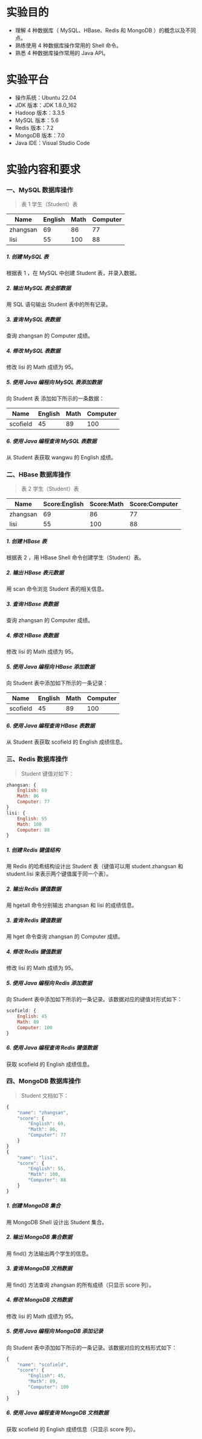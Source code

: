 # 实验目的
- 理解 4 种数据库（ MySQL、HBase、Redis 和 MongoDB ）的概念以及不同点。
- 熟练使用 4 种数据库操作常用的 Shell 命令。
- 熟悉 4 种数据库操作常用的 Java API。

# 实验平台
- 操作系统：Ubuntu 22.04
- JDK 版本：JDK 1.8.0_162
- Hadoop 版本：3.3.5
- MySQL 版本：5.6
- Redis 版本：7.2
- MongoDB 版本：7.0
- Java IDE：Visual Studio Code

# 实验内容和要求
### 一、MySQL 数据库操作

> 表 1 学生（Student）表 

|Name|English|Math|Computer|
| ---- | ---- | ---- | ---- |
| zhangsan | 69 | 86 | 77 |
| lisi | 55 | 100 | 88 |

##### 1. 创建 MySQL 表
根据表 1 ，在 MySQL 中创建 Student 表，并录入数据。

##### 2. 输出 MySQL 表全部数据
用 SQL 语句输出 Student 表中的所有记录。

##### 3. 查询 MySQL 表数据
查询 zhangsan 的 Computer 成绩。

##### 4. 修改 MySQL 表数据
修改 lisi 的 Math 成绩为 95。

##### 5. 使用 Java 编程向 MySQL 表添加数据
向 Student 表 添加如下所示的一条数据：

|Name|English|Math|Computer|
| ---- | ---- | ---- | ---- |
| scofield | 45 | 89 | 100 |

##### 6. 使用 Java 编程查询 MySQL 表数据
从 Student 表获取 wangwu 的 English 成绩。

### 二、HBase 数据库操作

> 表 2 学生（Student）表 

|Name|Score:English|Score:Math|Score:Computer|
| ---- | ---- | ---- | ---- |
| zhangsan | 69 | 86 | 77 |
| lisi | 55 | 100 | 88 |

##### 1. 创建 HBase 表
根据表 2 ，用 HBase Shell 命令创建学生（Student）表。

##### 2. 输出 HBase 表元数据
用 scan 命令浏览 Student 表的相关信息。

##### 3. 查询 HBase 表数据
查询 zhangsan 的 Computer 成绩。

##### 4. 修改 HBase 表数据
修改 lisi 的 Math 成绩为 95。

##### 5. 使用 Java 编程向 HBase 添加数据
向 Student 表中添加如下所示的一条记录：

|Name|English|Math|Computer|
| ---- | ---- | ---- | ---- |
| scofield | 45 | 89 | 100 |

##### 6. 使用 Java 编程查询 HBase 表数据
从 Student 表获取 scofield 的 English 成绩信息。

### 三、Redis 数据库操作

> Student 键值对如下：
```js
zhangsan: {
    English: 69
    Math: 86
    Computer: 77
}
lisi: {
    English: 55
    Math: 100
    Computer: 88
}
```

##### 1. 创建 Redis 键值结构
用 Redis 的哈希结构设计出 Student 表（键值可以用 student.zhangsan 和 student.lisi 来表示两个键值属于同一个表）。

##### 2. 输出 Redis 键值数据
用 hgetall 命令分别输出 zhangsan 和 lisi 的成绩信息。

##### 3. 查询 Redis 键值数据
用 hget 命令查询 zhangsan 的 Computer 成绩。

##### 4. 修改 Redis 键值数据
修改 lisi 的 Math 成绩为 95。

##### 5. 使用 Java 编程向 Redis 添加数据
向 Student 表中添加如下所示的一条记录。该数据对应的键值对形式如下：

```js
scofield: {
    English: 45
    Math: 89
    Computer: 100
}
```

##### 6. 使用 Java 编程查询 Redis 键值数据
获取 scofield 的 English 成绩信息。

### 四、MongoDB 数据库操作

> Student 文档如下：
```js
{
    "name": "zhangsan",
    "score": {
        "English": 69,
        "Math": 86,
        "Computer": 77
    }
}
{
    "name": "lisi",
    "score": {
        "English": 55,
        "Math": 100,
        "Computer": 88
    }
}
```

##### 1. 创建 MongoDB 集合
用 MongoDB Shell 设计出 Student 集合。

##### 2. 输出 MongoDB 集合数据
用 find() 方法输出两个学生的信息。

##### 3. 查询 MongoDB 文档数据
用 find() 方法查询 zhangsan 的所有成绩（只显示 score 列）。

##### 4. 修改 MongoDB 文档数据
修改 lisi 的 Math 成绩为 95。

##### 5. 使用 Java 编程向 MongoDB 添加记录
向 Student 表中添加如下所示的一条记录。该数据对应的文档形式如下：

```js
{
    "name": "scofield",
    "score": {
        "English": 45,
        "Math": 89,
        "Computer": 100
    }
}
```

##### 6. 使用 Java 编程查询 MongoDB 文档数据
获取 scofield 的 English 成绩信息（只显示 score 列）。